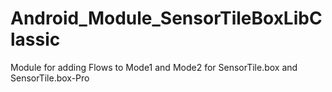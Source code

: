 # Android_Module_SensorTileBoxLibClassic
Module for adding Flows to Mode1 and Mode2 for SensorTile.box and SensorTile.box-Pro